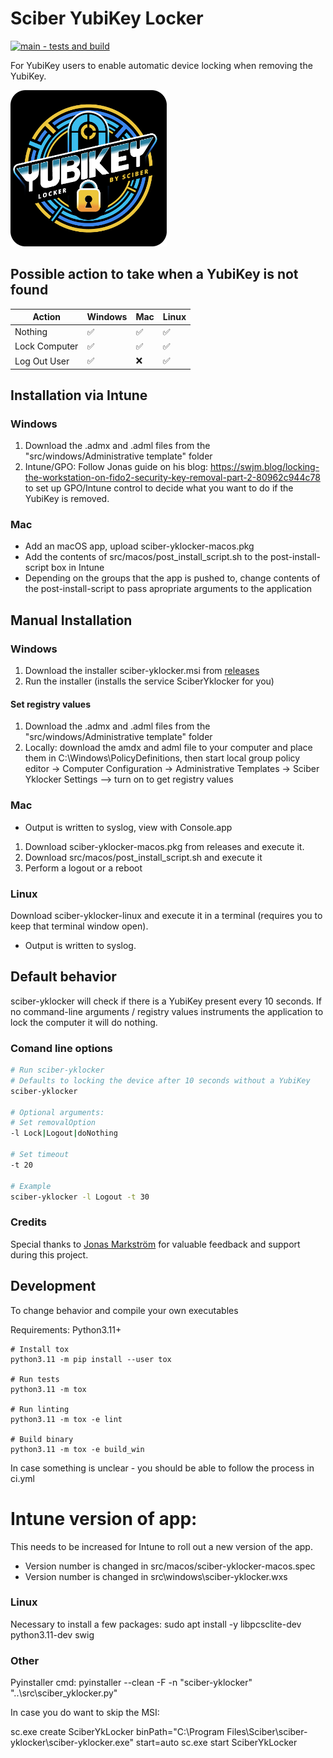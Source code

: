 # Sciber YubiKey Locker
[![main - tests and build](https://github.com/sciber-io/yklocker/actions/workflows/ci.yml/badge.svg?branch=main)](https://github.com/sciber-io/yklocker/actions/workflows/ci.yml)

For YubiKey users to enable automatic device locking when removing the YubiKey.

<img src="images/sciber_yklocker.png" alt="YubiKey Autolocker by Sciber" width="250"/>




## Possible action to take when a YubiKey is not found
| Action        | Windows   | Mac  | Linux  |
| ---           | ---       | ---  | ---    |
| Nothing       | ✅       | ✅   | ✅    |
| Lock Computer | ✅       | ✅   | ✅    |
| Log Out User  | ✅       | ❌   | ✅    |


## Installation via Intune
### Windows
1. Download the .admx and .adml files from the "src/windows/Administrative template" folder
2. Intune/GPO: Follow Jonas guide on his blog: https://swjm.blog/locking-the-workstation-on-fido2-security-key-removal-part-2-80962c944c78 to set up GPO/Intune control to decide what you want to do if the YubiKey is removed.
### Mac
- Add an macOS app, upload sciber-yklocker-macos.pkg
- Add the contents of src/macos/post_install_script.sh to the post-install-script box in Intune
- Depending on the groups that the app is pushed to, change contents of the post-install-script to pass apropriate arguments to the application


## Manual Installation
### Windows
1. Download the installer sciber-yklocker.msi from [releases](https://github.com/sciber-io/yklocker/releases)
2. Run the installer (installs the service SciberYklocker for you)
#### Set registry values
1. Download the .admx and .adml files from the "src/windows/Administrative template" folder
2. Locally: download the amdx and adml file to your computer and place them in C:\Windows\PolicyDefinitions, then start local group policy editor -> Computer Configuration -> Administrative Templates -> Sciber Yklocker Settings --> turn on to get registry values

### Mac
- Output is written to syslog, view with Console.app

1. Download sciber-yklocker-macos.pkg from releases and execute it.
2. Download src/macos/post_install_script.sh and execute it
3. Perform a logout or a reboot

### Linux
Download sciber-yklocker-linux and execute it in a terminal (requires you to keep that terminal window open).

- Output is written to syslog.

## Default behavior
sciber-yklocker will check if there is a YubiKey present every 10 seconds. If no command-line arguments / registry values instruments the application to lock the computer it will do nothing.






### Comand line options
```bash
# Run sciber-yklocker
# Defaults to locking the device after 10 seconds without a YubiKey
sciber-yklocker

# Optional arguments:
# Set removalOption
-l Lock|Logout|doNothing

# Set timeout
-t 20

# Example
sciber-yklocker -l Logout -t 30
```


### Credits
Special thanks to [Jonas Markström](https://github.com/JMarkstrom/) for valuable feedback and support during this project.


## Development
To change behavior and compile your own executables

Requirements: Python3.11+

```
# Install tox
python3.11 -m pip install --user tox

# Run tests
python3.11 -m tox

# Run linting
python3.11 -m tox -e lint

# Build binary
python3.11 -m tox -e build_win

```
In case something is unclear - you should be able to follow the process in ci.yml

# Intune version of app:
This needs to be increased for Intune to roll out a new version of the app.
- Version number is changed in src/macos/sciber-yklocker-macos.spec
- Version number is changed in src\windows\sciber-yklocker.wxs

### Linux
Necessary to install a few packages:
sudo apt install -y libpcsclite-dev python3.11-dev swig


### Other
Pyinstaller cmd:
pyinstaller --clean -F -n "sciber-yklocker" "..\src\sciber_yklocker.py"

In case you do want to skip the MSI:

sc.exe create SciberYkLocker binPath="C:\Program Files\Sciber\sciber-yklocker\sciber-yklocker.exe" start=auto
sc.exe start SciberYkLocker
